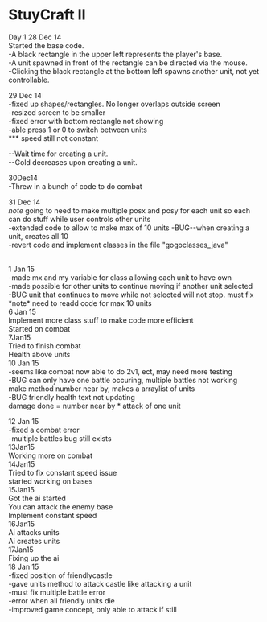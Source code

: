 StuyCraft II
=====
Day 1 28 Dec 14 <br>
Started the base code.<br>
-A black rectangle in the upper left represents the player's base.<br>
-A unit spawned in front of the rectangle can be directed via the mouse.<br>
-Clicking the black rectangle at the bottom left spawns another unit, not yet controllable.<br>

29 Dec 14 <br>
-fixed up shapes/rectangles. No longer overlaps outside screen <br>
-resized screen to be smaller <br>
-fixed error with bottom rectangle not showing <br>
-able press 1 or 0 to switch between units <br>
*** speed still not constant

--Wait time for creating a unit.<br>
--Gold decreases upon creating a unit.<br>

30Dec14<br>
-Threw in a bunch of code to do combat<br>

31 Dec 14 <br>
*note* going to need to make multiple posx and posy for each unit so each can do stuff while user controls other units<br>
-extended code to allow to make max of 10 units
-BUG--when creating a unit, creates all 10
<br>-revert code and implement classes in the file "gogoclasses_java"

<br>
1 Jan 15 <br>
-made mx and my variable for class allowing each unit to have own<br>
-made possible for other units to continue moving if another unit selected<br>
-BUG unit that continues to move while not selected will not stop. must fix <br>
*note* need to readd code for max 10 units
<br>
6 Jan 15<br>
Implement more class stuff to make code more efficient<br>
Started on combat<br>
7Jan15<br>
Tried to finish combat<br>
Health above units<br>
10 Jan 15<br>
-seems like combat now able to do 2v1, ect, may need more testing<br>
-BUG can only have one battle occuring, multiple battles not working<br>
make method number near by, makes a arraylist of units<br>
-BUG friendly health text not updating<br>
damage done = number near by * attack of one unit<br>

12 Jan 15<br>
-fixed a combat error<br>
-multiple battles bug still exists<br>
13Jan15<br>
Working more on combat<br>
14Jan15<br>
Tried to fix constant speed issue<br>
started working on bases<br>
15Jan15<br>
Got the ai started <br>
You can attack the enemy base<br>
Implement constant speed<br>
16Jan15<br>
Ai attacks units<br>
Ai creates units<br>
17Jan15<br>
Fixing up the ai<br>
18 Jan 15<br>
-fixed position of friendlycastle<br>
-gave units method to attack castle like attacking a unit<br>
-must fix multiple battle error<br>
-error when all friendly units die<br>
-improved game concept, only able to attack if still <br>
